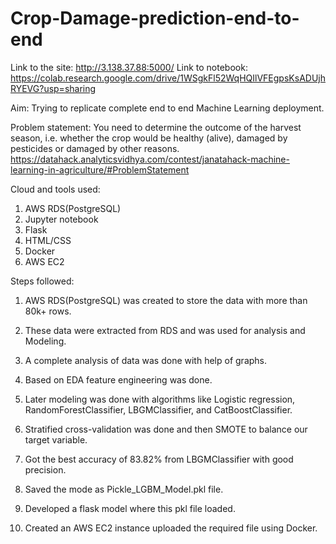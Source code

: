 # Crop-Damage-prediction-end-to-end

Link to the site: http://3.138.37.88:5000/
Link to notebook: https://colab.research.google.com/drive/1WSgkFl52WqHQIlVFEgpsKsADUjhRYEVG?usp=sharing

Aim: Trying to replicate complete end to end Machine Learning deployment.

Problem statement: You need to determine the outcome of the harvest season, i.e. whether the crop would be healthy (alive), damaged by pesticides or damaged by other reasons.
                   https://datahack.analyticsvidhya.com/contest/janatahack-machine-learning-in-agriculture/#ProblemStatement

Cloud and tools used:
1. AWS RDS(PostgreSQL)
2. Jupyter notebook
3. Flask
4. HTML/CSS
5. Docker
6. AWS EC2

Steps followed:

  1. AWS RDS(PostgreSQL) was created to store the data with more than 80k+ rows.
  
  2. These data were extracted from RDS and was used for analysis and Modeling.
  
  3. A complete analysis of data was done with help of graphs.
  
  4. Based on EDA feature engineering was done.
  
  5. Later modeling was done with algorithms like Logistic regression, RandomForestClassifier, LBGMClassifier, and CatBoostClassifier.
  
  6. Stratified cross-validation was done and then SMOTE to balance our target variable.
  
  7. Got the best accuracy of 83.82% from LBGMClassifier with good precision.
  
  8. Saved the mode as Pickle_LGBM_Model.pkl file.
  
  9. Developed a flask model where this pkl file loaded.
  
  10. Created an AWS EC2 instance uploaded the required file using Docker.
